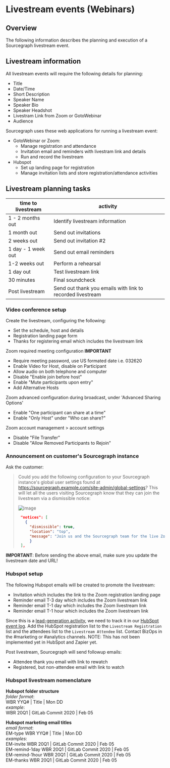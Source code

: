# Livestream events (Webinars)
## Overview
The following information describes the planning and execution of a Sourcegraph livestream event. 

## Livestream information

All livestream events will require the following details for planning:

- Title
- Date/Time
- Short Description
- Speaker Name
- Speaker Bio
- Speaker Headshot
- Livestram Link from Zoom or GotoWebinar
- Audience

Sourcegraph uses these web applications for running a livestream event:

- GotoWebinar or Zoom:
  * Manage registration and attendance
  * Invitation email and reminders with livestram link and details
  * Run and record the livestream
- Hubspot
  * Set up landing page for registration
  * Manage invitation lists and store registration/attendance activities

## Livestream planning tasks

 time to livestream | activity  
 ------------------ | ---------------    
 1 - 2 months out   | Identify livestream information 
 1 month out        | Send out invitations 
 2 weeks out        | Send out invitation #2 
 1 day - 1 week out | Send out email reminders 
 1-2 weeks out      | Perform a rehearsal 
 1 day out          | Test livestream link 
 30 minutes         | Final soundcheck 
 Post livestream    | Send out thank you emails with link to recorded livestream

### Video conference setup

Create the livestream, configuring the following:

- Set the schedule, host and details
- Registration landing page form
- Thanks for registering email which includes the livestream link

Zoom required meeting configuration **IMPORTANT**

- Require meeting password, use US formated date i.e. 032620
- Enable Video for Host, disable on Participant
- Allow audio on both telephone and computer
- Disable "Enable join before host"
- Enable "Mute participants upon entry"
- Add Alternative Hosts

Zoom advanced configuration during broadcast, under 'Advanced Sharing Options'
- Enable "One participant can share at a time"
- Enable "Only Host" under "Who can share?"

Zoom account management > account settings
- Disable "File Transfer"
- Disable "Allow Removed Participants to Rejoin"

### Announcement on customer's Sourcegraph instance

Ask the customer:

> Could you add the following configuration to your Sourcegraph instance's global user settings found at https://sourcegraph.example.com/site-admin/global-settings? This will let all the users visiting Sourcegraph know that they can join the livestream via a dismissible notice:
>
> ![image](https://user-images.githubusercontent.com/3173176/75200913-423db180-5724-11ea-9ee9-fbea5be2129b.png)
>
> ```json
>  "notices": [
>    {
>      "dismissible": true,
>      "location": "top",
>      "message": "Join us and the Sourcegraph team for the live Zoom livestream on [Tuesday, Feb 25, 2020 @ 3pm Central](<LIVESTREAM LINK>) to learn about Universal Code Search and improving your workflow!"
>      }
>  ],
> ```

**IMPORTANT**: Before sending the above email, make sure you update the livestream date and URL!

### Hubspot setup

The following Hubspot emails will be created to promote the livestream:

- Invitation which includes the link to the Zoom registration landing page 
- Reminder email T-3 day which includes the Zoom livestream link
- Reminder email T-1 day which includes the Zoom livestream link
- Reminder email T-1 hour which includes the Zoom livestream link

Since this is a [lead-generation activity](marketing_operations.md#maintaining-data-pipelines), we need to track it in our [HubSpot event log](https://docs.google.com/spreadsheets/d/16S3xlcY7DmpcfKZYD-3VHUsaPLiYHyisu8cD_gZpv0Q/edit?usp=drive_web&ouid=117507720010549543900). Add the HubSpot registration list to the `Livestream Registration` list and the attendees list to the `Livestream Attendee` list. Contact BizOps in the #marketing or #analytics channels. NOTE: This has not been implemented yet in HubSpot and Zapier yet.

Post livestream, Sourcegraph will send followup emails:

- Attendee thank you email with link to rewatch
- Registered, but non-attendee email with link to watch

### Hubspot livestream nomenclature

**Hubspot folder structure**  
*folder format*:  
WBR YYQ# \| Title \| Mon DD  
*example*:  
WBR 20Q1 \| GitLab Commit 2020 \| Feb 05  

**Hubspot marketing email titles**   
*email format*:  
EM-type WBR YYQ# \| Title \| Mon DD   
*examples*:  
EM-invite WBR 20Q1 \| GitLab Commit 2020 \| Feb 05  
EM-remind-1day WBR 20Q1 \| GitLab Commit 2020 \| Feb 05  
EM-remind-1hour WBR 20Q1 \| GitLab Commit 2020 \| Feb 05  
EM-thanks WBR 20Q1 \| GitLab Commit 2020 \| Feb 05  
